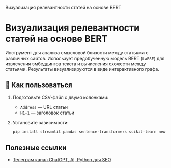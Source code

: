 
Визуализация релевантности статей на основе BERT

# Визуализация релевантности статей на основе BERT

Инструмент для анализа смысловой близости между статьями с различных сайтов. Использует предобученную модель BERT (`LaBSE`) для извлечения эмбеддингов текста и вычисления схожести между статьями. Результаты визуализируются в виде интерактивного графа.

## 🚀 Как пользоваться

1. Подготовьте CSV-файл с двумя колонками:
   - `Address` — URL статьи  
   - `H1-1` — заголовок статьи

2. Установите зависимости:

   ```bash
   pip install streamlit pandas sentence-transformers scikit-learn newspaper3k networkx plotly streamlit-plotly-events


## Полезные ссылки

- [Телеграм канал ChatGPT, AI, Python для SEO](https://t.me/python_seo)


